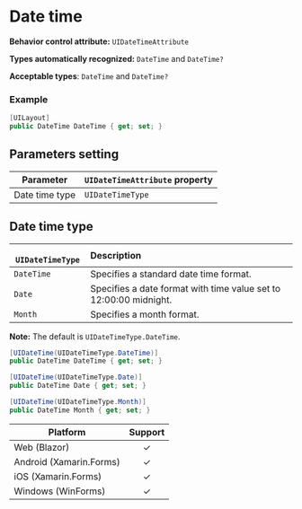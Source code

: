 # Date time

**Behavior control attribute:**  `UIDateTimeAttribute`

**Types automatically recognized:** `DateTime` and `DateTime?`

**Acceptable types**: `DateTime` and `DateTime?`

### Example
```csharp
[UILayout]
public DateTime DateTime { get; set; }
```

## Parameters setting

| Parameter | `UIDateTimeAttribute` property | 
| -----------|:------------- 
| Date time type | `UIDateTimeType` |

## Date time type

|` UIDateTimeType`    | Description | 
| ------------- |:------------- 
| `DateTime` | Specifies a standard date time format. |
| `Date` | Specifies a date format with time value set to 12:00:00 midnight. |
| `Month` | Specifies a month format. |

**Note:** The default is `UIDateTimeType.DateTime`.

```csharp
[UIDateTime(UIDateTimeType.DateTime)]
public DateTime DateTime { get; set; }

[UIDateTime(UIDateTimeType.Date)]
public DateTime Date { get; set; }

[UIDateTime(UIDateTimeType.Month)]
public DateTime Month { get; set; }
```

| Platform | Support | 
| -----------|:-------------:| 
| Web (Blazor) | &check; |
| Android (Xamarin.Forms) | &check; |
| iOS (Xamarin.Forms) | &check; |
| Windows (WinForms) | &check; |